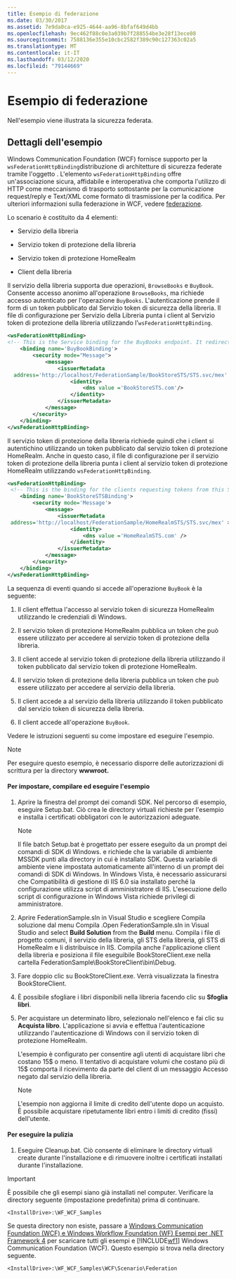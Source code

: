 ```yaml
---
title: Esempio di federazione
ms.date: 03/30/2017
ms.assetid: 7e9da0ca-e925-4644-aa96-8bfaf649d4bb
ms.openlocfilehash: 9ec462f88c0e3a039b7f288554be3e28f13ece08
ms.sourcegitcommit: 7588136e355e10cbc2582f389c90c127363c02a5
ms.translationtype: MT
ms.contentlocale: it-IT
ms.lasthandoff: 03/12/2020
ms.locfileid: "79144669"
---
```

# <a name="federation-sample"></a>Esempio di federazione
Nell'esempio viene illustrata la sicurezza federata.  
  
## <a name="sample-details"></a>Dettagli dell'esempio  
 Windows Communication Foundation (WCF) fornisce supporto per la `wsFederationHttpBinding`distribuzione di architetture di sicurezza federate tramite l'oggetto . L'elemento `wsFederationHttpBinding` offre un'associazione sicura, affidabile e interoperativa che comporta l'utilizzo di HTTP come meccanismo di trasporto sottostante per la comunicazione request/reply e Text/XML come formato di trasmissione per la codifica. Per ulteriori informazioni sulla federazione in WCF, vedere [federazione](../../../../docs/framework/wcf/feature-details/federation.md).  
  
 Lo scenario è costituito da 4 elementi:  
  
- Servizio della libreria  
  
- Servizio token di protezione della libreria  
  
- Servizio token di protezione HomeRealm  
  
- Client della libreria  
  
 Il servizio della libreria supporta due operazioni, `BrowseBooks` e `BuyBook`. Consente accesso anonimo all'operazione `BrowseBooks`, ma richiede accesso autenticato per l'operazione `BuyBooks`. L'autenticazione prende il form di un token pubblicato dal Servizio token di sicurezza della libreria. Il file di configurazione per Servizio della Libreria punta i client al Servizio token di protezione della libreria utilizzando l'`wsFederationHttpBinding`.  
  
```xml  
<wsFederationHttpBinding>  
<!-- This is the Service binding for the BuyBooks endpoint. It redirects clients to the BookStore STS -->  
    <binding name='BuyBookBinding'>  
        <security mode="Message">  
            <message>  
                <issuerMetadata  
  address='http://localhost/FederationSample/BookStoreSTS/STS.svc/mex' >  
                    <identity>  
                        <dns value ='BookStoreSTS.com'/>  
                    </identity>  
                </issuerMetadata>  
            </message>  
        </security>  
    </binding>  
</wsFederationHttpBinding>  
```  
  
 Il servizio token di protezione della libreria richiede quindi che i client si autentichino utilizzando un token pubblicato dal servizio token di protezione HomeRealm. Anche in questo caso, il file di configurazione per il servizio token di protezione della libreria punta i client al servizio token di protezione HomeRealm utilizzando `wsFederationHttpBinding`.  
  
```xml  
<wsFederationHttpBinding>  
 <!-- This is the binding for the clients requesting tokens from this STS. It redirects clients to the HomeRealm STS -->  
    <binding name='BookStoreSTSBinding'>  
        <security mode='Message'>  
            <message>  
                <issuerMetadata  
 address='http://localhost/FederationSample/HomeRealmSTS/STS.svc/mex' >  
                    <identity>  
                        <dns value ='HomeRealmSTS.com' />  
                    </identity>  
                </issuerMetadata>  
            </message>  
        </security>  
    </binding>  
</wsFederationHttpBinding>  
```  
  
 La sequenza di eventi quando si accede all'operazione `BuyBook` è la seguente:  
  
1. Il client effettua l'accesso al servizio token di sicurezza HomeRealm utilizzando le credenziali di Windows.  
  
2. Il servizio token di protezione HomeRealm pubblica un token che può essere utilizzato per accedere al servizio token di protezione della libreria.  
  
3. Il client accede al servizio token di protezione della libreria utilizzando il token pubblicato dal servizio token di protezione HomeRealm.  
  
4. Il servizio token di protezione della libreria pubblica un token che può essere utilizzato per accedere al servizio della libreria.  
  
5. Il client accede a al servizio della libreria utilizzando il token pubblicato dal servizio token di sicurezza della libreria.  
  
6. Il client accede all'operazione `BuyBook`.  
  
 Vedere le istruzioni seguenti su come impostare ed eseguire l'esempio.  
  
> [!NOTE]
> Per eseguire questo esempio, è necessario disporre delle autorizzazioni di scrittura per la directory **wwwroot.**  
  
#### <a name="to-set-up-build-and-run-the-sample"></a>Per impostare, compilare ed eseguire l'esempio  
  
1. Aprire la finestra del prompt dei comandi SDK. Nel percorso di esempio, eseguire Setup.bat. Ciò crea le directory virtuali richieste per l'esempio e installa i certificati obbligatori con le autorizzazioni adeguate.  
  
    > [!NOTE]
    > Il file batch Setup.bat è progettato per essere eseguito da un prompt dei comandi di SDK di Windows. e richiede che la variabile di ambiente MSSDK punti alla directory in cui è installato SDK. Questa variabile di ambiente viene impostata automaticamente all'interno di un prompt dei comandi di SDK di Windows. In Windows Vista, è necessario assicurarsi che Compatibilità di gestione di IIS 6.0 sia installato perché la configurazione utilizza script di amministratore di IIS. L'esecuzione dello script di configurazione in Windows Vista richiede privilegi di amministratore.  
  
2. Aprire FederationSample.sln in Visual Studio e scegliere Compila soluzione dal menu Compila .Open FederationSample.sln in Visual Studio and select **Build Solution** from the **Build** menu. Compila i file di progetto comuni, il servizio della libreria, gli STS della libreria, gli STS di HomeRealm e li distribuisce in IIS. Compila anche l'applicazione client della libreria e posiziona il file eseguibile BookStoreClient.exe nella cartella FederationSample\BookStoreClient\bin\Debug.  
  
3. Fare doppio clic su BookStoreClient.exe. Verrà visualizzata la finestra BookStoreClient.  
  
4. È possibile sfogliare i libri disponibili nella libreria facendo clic su **Sfoglia libri**.  
  
5. Per acquistare un determinato libro, selezionalo nell'elenco e fai clic su **Acquista libro**. L'applicazione si avvia e effettua l'autenticazione utilizzando l'autenticazione di Windows con il servizio token di protezione HomeRealm.  
  
     L'esempio è configurato per consentire agli utenti di acquistare libri che costano 15$ o meno. Il tentativo di acquistare volumi che costano più di 15$ comporta il ricevimento da parte del client di un messaggio Accesso negato dal servizio della libreria.  
  
    > [!NOTE]
    > L'esempio non aggiorna il limite di credito dell'utente dopo un acquisto. È possibile acquistare ripetutamente libri entro i limiti di credito (fissi) dell'utente.  
  
#### <a name="to-clean-up"></a>Per eseguire la pulizia  
  
1. Eseguire Cleanup.bat. Ciò consente di eliminare le directory virtuali create durante l'installazione e di rimuovere inoltre i certificati installati durante l'installazione.  
  
> [!IMPORTANT]
> È possibile che gli esempi siano già installati nel computer. Verificare la directory seguente (impostazione predefinita) prima di continuare.  
>
> `<InstallDrive>:\WF_WCF_Samples`  
>
> Se questa directory non esiste, passare a [Windows Communication Foundation (WCF) e Windows Workflow Foundation (WF) Esempi per .NET Framework 4](https://www.microsoft.com/download/details.aspx?id=21459) per scaricare tutti gli esempi e [!INCLUDE[wf1](../../../../includes/wf1-md.md)] Windows Communication Foundation (WCF). Questo esempio si trova nella directory seguente.  
>
> `<InstallDrive>:\WF_WCF_Samples\WCF\Scenario\Federation`  

